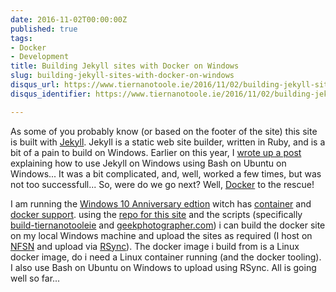 ```yaml
---
date: 2016-11-02T00:00:00Z
published: true
tags:
- Docker
- Development
title: Building Jekyll sites with Docker on Windows
slug: building-jekyll-sites-with-docker-on-windows
disqus_url: https://www.tiernanotoole.ie/2016/11/02/building-jekyll-sites-with-docker-on-windows.html
disqus_identifier: https://www.tiernanotoole.ie/2016/11/02/building-jekyll-sites-with-docker-on-windows.html

---
```

 As some of you probably know (or based on the footer of the site) this site is built with [Jekyll][1]. Jekyll is a static web site builder, written in Ruby, and is a bit of a pain to build on Windows. Earlier on this year, I [wrote up a post][2] explaining how to use Jekyll on Windows using Bash on Ubuntu on Windows... It was a bit complicated, and, well, worked a few times, but was not too successfull... So, were do we go next? Well, [Docker][3] to the rescue!

I am running the [Windows 10 Anniversary edtion][4] witch has [container][5] and [docker support][6].  using the [repo for this site][7] and the scripts (specifically [build-tiernanotooleie][8] and [geekphotographer.com][9]) i can build the docker site on my local Windows machine and upload the sites as required (I host on [NFSN][10] and upload via [RSync][11]). The docker image i build from is a Linux docker image, do i need a Linux container running (and the docker tooling). I also use Bash on Ubuntu on Windows to upload using RSync. All is going well so far...

[1]:https://jekyllrb.com/
[2]:https://www.tiernanotoole.ie/2016/04/11/installing-jekyll-on-bash-on-ubuntu-on-windows.html
[3]:http://www.docker.io
[4]:https://blogs.windows.com/windowsexperience/2016/08/02/how-to-get-the-windows-10-anniversary-update/
[5]:https://msdn.microsoft.com/en-us/virtualization/windowscontainers/quick_start/quick_start_windows_10
[6]:https://docs.docker.com/engine/getstarted/step_one/
[7]:https://github.com/tiernano/www.tiernanotoole.ie-docker
[8]:https://github.com/tiernano/www.tiernanotoole.ie-docker/blob/master/build-tiernanotooleie
[9]:https://github.com/tiernano/www.tiernanotoole.ie-docker/blob/master/geekphotographer.com
[10]:http://www.nearlyfreespeech.net
[11]:https://en.wikipedia.org/wiki/Rsync